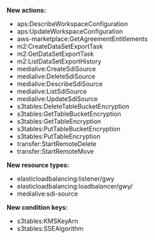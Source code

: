 **New actions:**

- aps:DescribeWorkspaceConfiguration
- aps:UpdateWorkspaceConfiguration
- aws-marketplace:GetAgreementEntitlements
- m2:CreateDataSetExportTask
- m2:GetDataSetExportTask
- m2:ListDataSetExportHistory
- medialive:CreateSdiSource
- medialive:DeleteSdiSource
- medialive:DescribeSdiSource
- medialive:ListSdiSource
- medialive:UpdateSdiSource
- s3tables:DeleteTableBucketEncryption
- s3tables:GetTableBucketEncryption
- s3tables:GetTableEncryption
- s3tables:PutTableBucketEncryption
- s3tables:PutTableEncryption
- transfer:StartRemoteDelete
- transfer:StartRemoteMove

**New resource types:**

- elasticloadbalancing:listener/gwy
- elasticloadbalancing:loadbalancer/gwy/
- medialive:sdi-source

**New condition keys:**

- s3tables:KMSKeyArn
- s3tables:SSEAlgorithm
